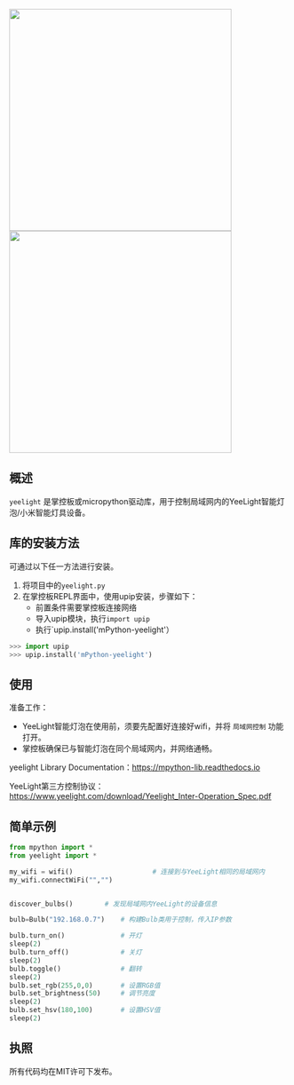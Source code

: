 <img width="400" src="/images/mpython.png"/> <img width="400" src="/images/yeelight.png"/>

## 概述

`yeelight` 是掌控板或micropython驱动库，用于控制局域网内的YeeLight智能灯泡/小米智能灯具设备。

## 库的安装方法

可通过以下任一方法进行安装。
1. 将项目中的`yeelight.py` 
2. 在掌控板REPL界面中，使用upip安装，步骤如下：
    * 前置条件需要掌控板连接网络
    * 导入upip模块，执行`import upip`
    * 执行`upip.install('mPython-yeelight'）

```python
>>> import upip
>>> upip.install('mPython-yeelight')
```

## 使用

准备工作：

* YeeLight智能灯泡在使用前，须要先配置好连接好wifi，并将 `局域网控制` 功能打开。
* 掌控板确保已与智能灯泡在同个局域网内，并网络通畅。

yeelight Library Documentation：https://mpython-lib.readthedocs.io    </br>

YeeLight第三方控制协议：https://www.yeelight.com/download/Yeelight_Inter-Operation_Spec.pdf

## 简单示例

```python
from mpython import *
from yeelight import *

my_wifi = wifi()                    # 连接到与YeeLight相同的局域网内
my_wifi.connectWiFi("","")          


discover_bulbs()        # 发现局域网内YeeLight的设备信息

bulb=Bulb("192.168.0.7")    # 构建Bulb类用于控制，传入IP参数

bulb.turn_on()              # 开灯
sleep(2)
bulb.turn_off()             # 关灯
sleep(2)
bulb.toggle()               # 翻转
sleep(2)
bulb.set_rgb(255,0,0)       # 设置RGB值
bulb.set_brightness(50)     # 调节亮度
sleep(2)
bulb.set_hsv(180,100)       # 设置HSV值
sleep(2)
```

## 执照

所有代码均在MIT许可下发布。